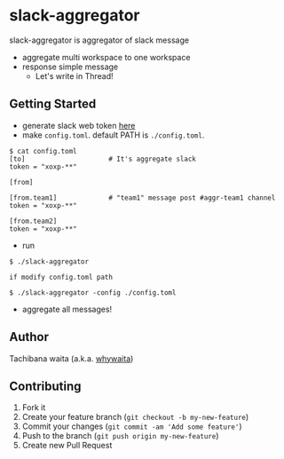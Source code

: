 # slack-aggregator

slack-aggregator is aggregator of slack message

- aggregate multi workspace to one workspace
- response simple message
  - Let's write in Thread!

## Getting Started

- generate slack web token [here](https://api.slack.com/custom-integrations/legacy-tokens)
- make `config.toml`. default PATH is `./config.toml`.

```
$ cat config.toml
[to]                     # It's aggregate slack
token = "xoxp-**"

[from]

[from.team1]             # "team1" message post #aggr-team1 channel
token = "xoxp-**"

[from.team2]
token = "xoxp-**"
```

- run

```
$ ./slack-aggregator

if modify config.toml path

$ ./slack-aggregator -config ./config.toml
```

- aggregate all messages!

## Author

Tachibana waita (a.k.a. [whywaita](https://github.com/whywaita))

## Contributing

1. Fork it
2. Create your feature branch (`git checkout -b my-new-feature`)
3. Commit your changes (`git commit -am 'Add some feature'`)
4. Push to the branch (`git push origin my-new-feature`)
5. Create new Pull Request
